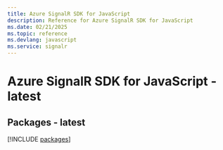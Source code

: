 ```yaml
---
title: Azure SignalR SDK for JavaScript
description: Reference for Azure SignalR SDK for JavaScript
ms.date: 02/21/2025
ms.topic: reference
ms.devlang: javascript
ms.service: signalr
---
```

# Azure SignalR SDK for JavaScript - latest
## Packages - latest
[!INCLUDE [packages](signalr-index.md)]
